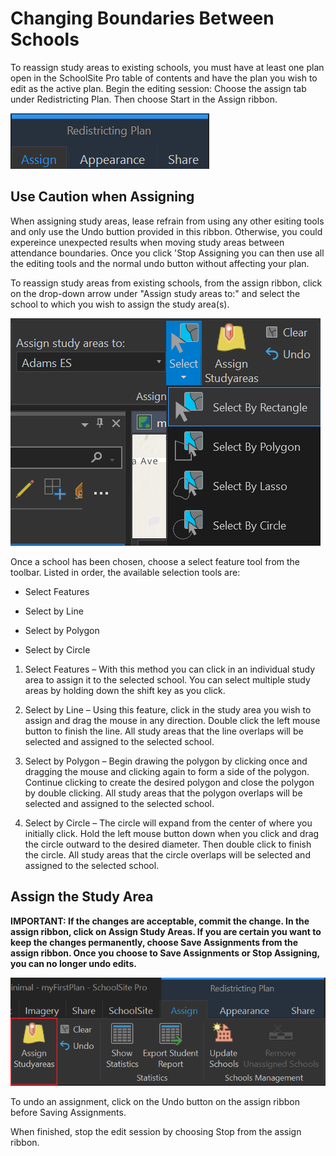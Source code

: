 # Changing Boundaries Between Schools
To reassign study areas to existing schools, you must have at least one plan open in the SchoolSite Pro table of contents and have the plan you wish to edit as the active plan.
Begin the editing session: Choose the assign tab under Redistricting Plan. Then choose Start in the Assign ribbon.  

![redistrictTab](modifyImages/redistrictTab.png)

## Use Caution when Assigning
When assigning study areas, lease refrain from using any other esiting tools and only use the Undo buttion provided in this ribbon. Otherwise, you could expereince unexpected results when moving study areas between attendance boundaries. Once you click 'Stop Assigning you can then use all the editing tools and the normal undo button without affecting your plan.

To reassign study areas from existing schools, from the assign ribbon, click on the drop-down arrow under "Assign study areas to:" and select the school to which you wish to assign the study area(s).


![assignSchool](modifyImages/assignSchool.png)

Once a school has been chosen, choose a select feature tool from the toolbar. Listed in order, the available selection tools are:
* Select Features

* Select by Line  

* Select by Polygon

* Select by Circle

1. Select Features – With this method you can click in an individual study area to assign it to the selected school. You can select multiple study areas by holding down the shift key as you click.

2. Select by Line – Using this feature, click in the study area you wish to assign and drag the mouse in any direction.  Double click the left mouse button to finish the line. All study areas that the line overlaps will be selected and assigned to the selected school.

3. Select by Polygon – Begin drawing the polygon by clicking once and dragging the mouse and clicking again to form a side of the polygon.  Continue clicking to create the desired polygon and close the polygon by double clicking.  All study areas that the polygon overlaps will be selected and assigned to the selected school.

4. Select by Circle – The circle will expand from the center of where you initially click.  Hold the left mouse button down when you click and drag the circle outward to the desired diameter.  Then double click to finish the circle.  All study areas that the circle overlaps will be selected and assigned to the selected school.

## Assign the Study Area
**IMPORTANT: If the changes are acceptable, commit the change.  In the assign ribbon, click on Assign Study Areas. If you are certain you want to keep the changes permanently, choose Save Assignments from the assign ribbon. Once you choose to Save Assignments or Stop Assigning, you can no longer undo edits.**

 ![assignStudyArea](../assignStudyArea.png)
 
To undo an assignment, click on the Undo button on the assign ribbon before Saving Assignments.

 
When finished, stop the edit session by choosing Stop from the assign ribbon.

 
